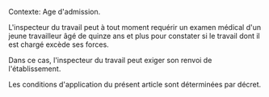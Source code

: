Contexte: Age d'admission.

L'inspecteur du travail peut à tout moment requérir un examen médical d'un jeune travailleur âgé de quinze ans et plus pour constater si le travail dont il est chargé excède ses forces.

Dans ce cas, l'inspecteur du travail peut exiger son renvoi de l'établissement.

Les conditions d'application du présent article sont déterminées par décret.